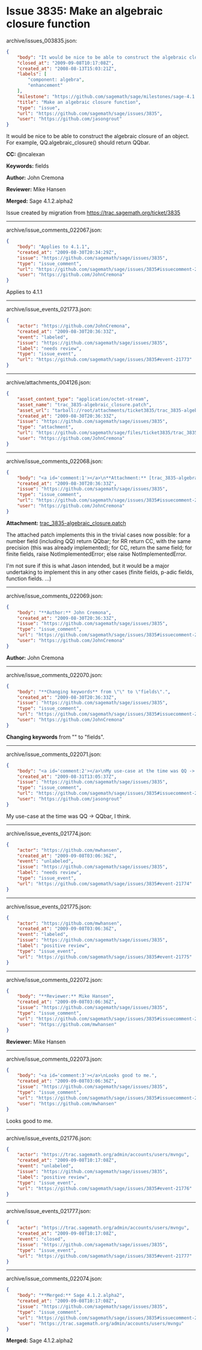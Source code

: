 # Issue 3835: Make an algebraic closure function

archive/issues_003835.json:
```json
{
    "body": "It would be nice to be able to construct the algebraic closure of an object.  For example, QQ.algebraic_closure() should return QQbar.\n\n**CC:**  @ncalexan\n\n**Keywords:** fields\n\n**Author:** John Cremona\n\n**Reviewer:** Mike Hansen\n\n**Merged:** Sage 4.1.2.alpha2\n\nIssue created by migration from https://trac.sagemath.org/ticket/3835\n\n",
    "closed_at": "2009-09-08T10:17:08Z",
    "created_at": "2008-08-13T15:03:21Z",
    "labels": [
        "component: algebra",
        "enhancement"
    ],
    "milestone": "https://github.com/sagemath/sage/milestones/sage-4.1.2",
    "title": "Make an algebraic closure function",
    "type": "issue",
    "url": "https://github.com/sagemath/sage/issues/3835",
    "user": "https://github.com/jasongrout"
}
```
It would be nice to be able to construct the algebraic closure of an object.  For example, QQ.algebraic_closure() should return QQbar.

**CC:**  @ncalexan

**Keywords:** fields

**Author:** John Cremona

**Reviewer:** Mike Hansen

**Merged:** Sage 4.1.2.alpha2

Issue created by migration from https://trac.sagemath.org/ticket/3835





---

archive/issue_comments_022067.json:
```json
{
    "body": "Applies to 4.1.1",
    "created_at": "2009-08-30T20:34:29Z",
    "issue": "https://github.com/sagemath/sage/issues/3835",
    "type": "issue_comment",
    "url": "https://github.com/sagemath/sage/issues/3835#issuecomment-22067",
    "user": "https://github.com/JohnCremona"
}
```

Applies to 4.1.1



---

archive/issue_events_021773.json:
```json
{
    "actor": "https://github.com/JohnCremona",
    "created_at": "2009-08-30T20:36:33Z",
    "event": "labeled",
    "issue": "https://github.com/sagemath/sage/issues/3835",
    "label": "needs review",
    "type": "issue_event",
    "url": "https://github.com/sagemath/sage/issues/3835#event-21773"
}
```



---

archive/attachments_004126.json:
```json
{
    "asset_content_type": "application/octet-stream",
    "asset_name": "trac_3835-algebraic_closure.patch",
    "asset_url": "tarball://root/attachments/ticket3835/trac_3835-algebraic_closure.patch",
    "created_at": "2009-08-30T20:36:33Z",
    "issue": "https://github.com/sagemath/sage/issues/3835",
    "type": "attachment",
    "url": "https://github.com/sagemath/sage/files/ticket3835/trac_3835-algebraic_closure.patch",
    "user": "https://github.com/JohnCremona"
}
```



---

archive/issue_comments_022068.json:
```json
{
    "body": "<a id='comment:1'></a>\n**Attachment:** [trac_3835-algebraic_closure.patch](https://github.com/sagemath/sage/files/ticket3835/trac_3835-algebraic_closure.patch)\n\nThe attached patch implements this in the trivial cases now possible:  for a number field (including QQ) return QQbar;  for RR return CC, with the same precision (this was already implemented);  for CC, return the same field;  for finite fields, raise NotImplementedError; else raise NotImplementedError.\n\nI'm not sure if this is what Jason intended, but it would be a major undertaking to implement this in any other cases (finite fields, p-adic fields, function fields. ...)",
    "created_at": "2009-08-30T20:36:33Z",
    "issue": "https://github.com/sagemath/sage/issues/3835",
    "type": "issue_comment",
    "url": "https://github.com/sagemath/sage/issues/3835#issuecomment-22068",
    "user": "https://github.com/JohnCremona"
}
```

<a id='comment:1'></a>
**Attachment:** [trac_3835-algebraic_closure.patch](https://github.com/sagemath/sage/files/ticket3835/trac_3835-algebraic_closure.patch)

The attached patch implements this in the trivial cases now possible:  for a number field (including QQ) return QQbar;  for RR return CC, with the same precision (this was already implemented);  for CC, return the same field;  for finite fields, raise NotImplementedError; else raise NotImplementedError.

I'm not sure if this is what Jason intended, but it would be a major undertaking to implement this in any other cases (finite fields, p-adic fields, function fields. ...)



---

archive/issue_comments_022069.json:
```json
{
    "body": "**Author:** John Cremona",
    "created_at": "2009-08-30T20:36:33Z",
    "issue": "https://github.com/sagemath/sage/issues/3835",
    "type": "issue_comment",
    "url": "https://github.com/sagemath/sage/issues/3835#issuecomment-22069",
    "user": "https://github.com/JohnCremona"
}
```

**Author:** John Cremona



---

archive/issue_comments_022070.json:
```json
{
    "body": "**Changing keywords** from \"\" to \"fields\".",
    "created_at": "2009-08-30T20:36:33Z",
    "issue": "https://github.com/sagemath/sage/issues/3835",
    "type": "issue_comment",
    "url": "https://github.com/sagemath/sage/issues/3835#issuecomment-22070",
    "user": "https://github.com/JohnCremona"
}
```

**Changing keywords** from "" to "fields".



---

archive/issue_comments_022071.json:
```json
{
    "body": "<a id='comment:2'></a>\nMy use-case at the time was QQ -> QQbar, I think.",
    "created_at": "2009-08-31T13:05:37Z",
    "issue": "https://github.com/sagemath/sage/issues/3835",
    "type": "issue_comment",
    "url": "https://github.com/sagemath/sage/issues/3835#issuecomment-22071",
    "user": "https://github.com/jasongrout"
}
```

<a id='comment:2'></a>
My use-case at the time was QQ -> QQbar, I think.



---

archive/issue_events_021774.json:
```json
{
    "actor": "https://github.com/mwhansen",
    "created_at": "2009-09-08T03:06:36Z",
    "event": "unlabeled",
    "issue": "https://github.com/sagemath/sage/issues/3835",
    "label": "needs review",
    "type": "issue_event",
    "url": "https://github.com/sagemath/sage/issues/3835#event-21774"
}
```



---

archive/issue_events_021775.json:
```json
{
    "actor": "https://github.com/mwhansen",
    "created_at": "2009-09-08T03:06:36Z",
    "event": "labeled",
    "issue": "https://github.com/sagemath/sage/issues/3835",
    "label": "positive review",
    "type": "issue_event",
    "url": "https://github.com/sagemath/sage/issues/3835#event-21775"
}
```



---

archive/issue_comments_022072.json:
```json
{
    "body": "**Reviewer:** Mike Hansen",
    "created_at": "2009-09-08T03:06:36Z",
    "issue": "https://github.com/sagemath/sage/issues/3835",
    "type": "issue_comment",
    "url": "https://github.com/sagemath/sage/issues/3835#issuecomment-22072",
    "user": "https://github.com/mwhansen"
}
```

**Reviewer:** Mike Hansen



---

archive/issue_comments_022073.json:
```json
{
    "body": "<a id='comment:3'></a>\nLooks good to me.",
    "created_at": "2009-09-08T03:06:36Z",
    "issue": "https://github.com/sagemath/sage/issues/3835",
    "type": "issue_comment",
    "url": "https://github.com/sagemath/sage/issues/3835#issuecomment-22073",
    "user": "https://github.com/mwhansen"
}
```

<a id='comment:3'></a>
Looks good to me.



---

archive/issue_events_021776.json:
```json
{
    "actor": "https://trac.sagemath.org/admin/accounts/users/mvngu",
    "created_at": "2009-09-08T10:17:08Z",
    "event": "unlabeled",
    "issue": "https://github.com/sagemath/sage/issues/3835",
    "label": "positive review",
    "type": "issue_event",
    "url": "https://github.com/sagemath/sage/issues/3835#event-21776"
}
```



---

archive/issue_events_021777.json:
```json
{
    "actor": "https://trac.sagemath.org/admin/accounts/users/mvngu",
    "created_at": "2009-09-08T10:17:08Z",
    "event": "closed",
    "issue": "https://github.com/sagemath/sage/issues/3835",
    "type": "issue_event",
    "url": "https://github.com/sagemath/sage/issues/3835#event-21777"
}
```



---

archive/issue_comments_022074.json:
```json
{
    "body": "**Merged:** Sage 4.1.2.alpha2",
    "created_at": "2009-09-08T10:17:08Z",
    "issue": "https://github.com/sagemath/sage/issues/3835",
    "type": "issue_comment",
    "url": "https://github.com/sagemath/sage/issues/3835#issuecomment-22074",
    "user": "https://trac.sagemath.org/admin/accounts/users/mvngu"
}
```

**Merged:** Sage 4.1.2.alpha2
